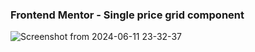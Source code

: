 ### Frontend Mentor - Single price grid component
![Screenshot from 2024-06-11 23-32-37](https://github.com/yiyingko/Frontend-Mentor/assets/115703682/8960abf2-67ce-4612-9efd-0f807e940ddd)

